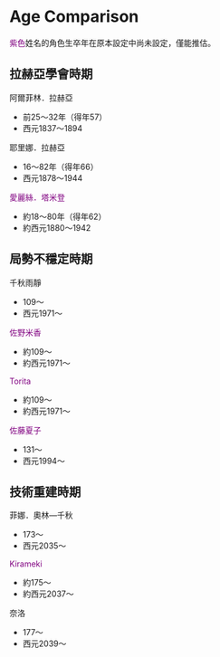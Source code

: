 # Age Comparison
<font color="purple">紫色</font>姓名的角色生卒年在原本設定中尚未設定，僅能推估。

## 拉赫亞學會時期

阿爾菲林．拉赫亞

- 前25～32年（得年57）
- 西元1837～1894

耶里娜．拉赫亞

- 16～82年（得年66）
- 西元1878～1944

<font color="purple">愛麗絲．塔米登</font>

- 約18～80年（得年62）
- 約西元1880～1942

## 局勢不穩定時期

千秋雨靜

- 109～
- 西元1971～

<font color="purple">佐野米香</font>

- 約109～
- 約西元1971～

<font color="purple">Torita</font>

- 約109～
- 約西元1971～

<font color="purple">佐藤夏子</font>

- 131～
- 西元1994～

## 技術重建時期

菲娜．奧林—千秋

- 173～
- 西元2035～

<font color="purple">Kirameki</font>

- 約175～
- 約西元2037～

奈洛

- 177～
- 西元2039～
